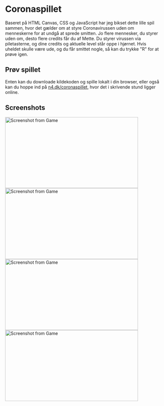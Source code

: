 # Coronaspillet

Baseret på HTML Canvas, CSS og JavaScript har jeg bikset dette lille spil sammen, hvor det gælder om at styre Coronavirussen uden om menneskerne for at undgå at sprede smitten. Jo flere mennesker, du styrer uden om, desto flere credits får du af Mette. Du styrer virussen via piletasterne, og dine credits og aktuelle level står oppe i hjørnet. Hvis uheldet skulle være ude, og du får smittet nogle, så kan du trykke "R" for at prøve igen.

## Prøv spillet

Enten kan du downloade kildekoden og spille lokalt i din browser, eller også kan du hoppe ind på [n4.dk/coronaspillet](http://n4.dk/coronaspillet), hvor det i skrivende stund ligger online.

## Screenshots

<img src="https://i.imgur.com/gYt5ME8.png" alt="Screenshot from Game" width="430" height="230" /> <img src="https://i.imgur.com/bwbQ2q2.png" alt="Screenshot from Game" width="430" height="230" /> <img src="https://i.imgur.com/8F4QnrV.png" alt="Screenshot from Game" width="430" height="230" /> <img src="https://i.imgur.com/AgXee7Z.png" alt="Screenshot from Game" width="430" height="230" />
